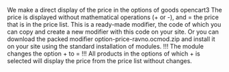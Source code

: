 We make a direct display of the price in the options of goods opencart3
The price is displayed without mathematical operations (+ or -), and = the price that is in the price list.
This is a ready-made modifier, the code of which you can copy and create a new modifier with this code on your site.
Or you can download the packed modifier option-price-ravno.ocmod.zip and install it on your site using the standard installation of modules.
!!! The module changes the option + to = !!!
All products in the options of which + is selected will display the price from the price list without changes. 
